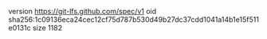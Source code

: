 version https://git-lfs.github.com/spec/v1
oid sha256:1c09136eca24cec12cf75d787b530d49b27dc37cdd1041a14b1e15f511e0131c
size 1182
